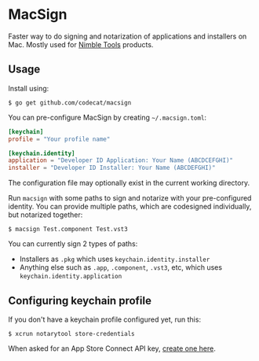 # MacSign
Faster way to do signing and notarization of applications and installers on Mac. Mostly used for [Nimble Tools](https://nimble.tools/) products.

## Usage
Install using:
```
$ go get github.com/codecat/macsign
```

You can pre-configure MacSign by creating `~/.macsign.toml`:
```toml
[keychain]
profile = "Your profile name"

[keychain.identity]
application = "Developer ID Application: Your Name (ABCDCEFGHI)"
installer = "Developer ID Installer: Your Name (ABCDEFGHI)"
```
The configuration file may optionally exist in the current working directory.

Run `macsign` with some paths to sign and notarize with your pre-configured identity. You can provide multiple paths, which are codesigned individually, but notarized together:
```
$ macsign Test.component Test.vst3
```

You can currently sign 2 types of paths:
* Installers as `.pkg` which uses `keychain.identity.installer`
* Anything else such as `.app`, `.component`, `.vst3`, etc, which uses `keychain.identity.application`

## Configuring keychain profile
If you don't have a keychain profile configured yet, run this:
```
$ xcrun notarytool store-credentials
```
When asked for an App Store Connect API key, [create one here](https://appstoreconnect.apple.com/access/integrations/api).

